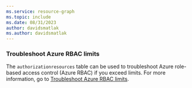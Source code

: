 ```yaml
---
ms.service: resource-graph
ms.topic: include
ms.date: 08/31/2023
author: davidsmatlak
ms.author: davidsmatlak
---
```


### Troubleshoot Azure RBAC limits

The `authorizationresources` table can be used to troubleshoot Azure role-based access control (Azure RBAC) if you exceed limits. For more information, go to [Troubleshoot Azure RBAC limits](../../../../role-based-access-control/troubleshoot-limits.md).

